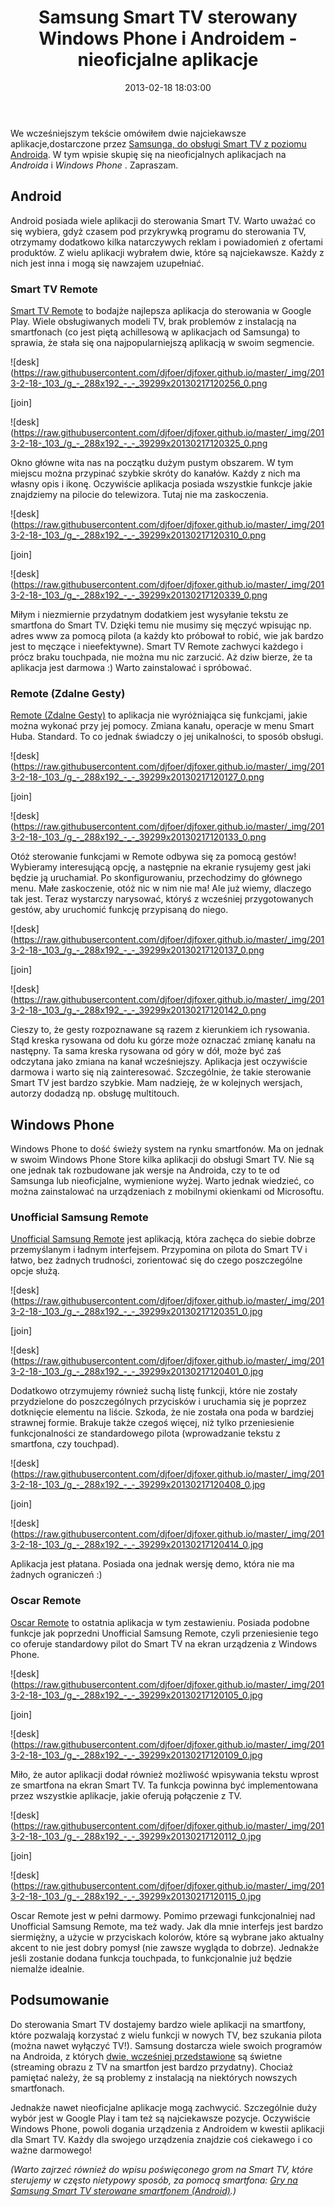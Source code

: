 ﻿---
layout:     post
title:       Samsung Smart TV sterowany Windows Phone i Androidem - nieoficjalne aplikacje
date:       2013-02-18 18:03:00
summary:    We wcześniejszym tekście omówiłem dwie najciekawsze aplikacje,dostarczone przez Samsunga, do obsługi Smart TV z poziomu Androida. W tym wpisie skupię się na nieoficjalnych aplikacjach na Androida i Windows Phone. Zapraszam.AndroidAndroid posiada wiele aplikacji do sterowania Smart TV. Warto uważać c...
categories: sprzęt porady urządzenia mobilne
---



We wcześniejszym tekście omówiłem dwie najciekawsze aplikacje,dostarczone przez [Samsunga, do obsługi Smart TV z poziomu Androida](http://www.dobreprogramy.pl/djfoxer/Samsung-SmartTV-sterowany-Androidem-oficjalne-aplikacje,38716.html). W tym wpisie skupię się na nieoficjalnych aplikacjach na  *Androida*  i  *Windows Phone* . Zapraszam.



## Android



Android posiada wiele aplikacji do sterowania Smart TV. Warto uważać co się wybiera, gdyż czasem pod przykrywką programu do sterowania TV, otrzymamy dodatkowo kilka natarczywych reklam i powiadomień z ofertami produktów. Z wielu aplikacji wybrałem dwie, które są najciekawsze. Każdy z nich jest inna i mogą się nawzajem uzupełniać.



### Smart TV Remote


[Smart TV Remote](https://play.google.com/store/apps/details?id=com.adi.remote.phone) to bodajże najlepsza aplikacja do sterowania w Google Play. Wiele obsługiwanych modeli TV, brak problemów z instalacją na smartfonach (co jest piętą achillesową w aplikacjach od Samsunga) to sprawia, że stała się ona najpopularniejszą aplikacją w swoim segmencie. 



![desk](https://raw.githubusercontent.com/djfoer/djfoxer.github.io/master/_img/2013-2-18-_103_/g_-_288x192_-_-_39299x20130217120256_0.png

[join]

![desk](https://raw.githubusercontent.com/djfoer/djfoxer.github.io/master/_img/2013-2-18-_103_/g_-_288x192_-_-_39299x20130217120325_0.png



Okno główne wita nas na początku dużym pustym obszarem. W tym miejscu można przypinać szybkie skróty do kanałów. Każdy z nich ma własny opis i ikonę. Oczywiście aplikacja posiada wszystkie funkcje jakie znajdziemy na pilocie do telewizora. Tutaj nie ma zaskoczenia.



![desk](https://raw.githubusercontent.com/djfoer/djfoxer.github.io/master/_img/2013-2-18-_103_/g_-_288x192_-_-_39299x20130217120310_0.png

[join]

![desk](https://raw.githubusercontent.com/djfoer/djfoxer.github.io/master/_img/2013-2-18-_103_/g_-_288x192_-_-_39299x20130217120339_0.png



Miłym i niezmiernie przydatnym dodatkiem jest wysyłanie tekstu ze smartfona do Smart TV. Dzięki temu nie musimy się męczyć wpisując np. adres www za pomocą pilota (a każdy kto próbował to robić, wie jak bardzo jest to męczące i nieefektywne). Smart TV Remote zachwyci każdego i prócz braku touchpada, nie można mu nic zarzucić. Aż dziw bierze, że ta aplikacja jest darmowa :) Warto zainstalować i spróbować.



### Remote (Zdalne Gesty)



[Remote (Zdalne Gesty)](https://play.google.com/store/apps/details?id=com.andnexus.remote) to aplikacja nie wyróżniająca się funkcjami, jakie można wykonać przy jej pomocy. Zmiana kanału, operacje w menu Smart Huba. Standard. To co jednak świadczy o jej unikalności, to sposób obsługi. 



![desk](https://raw.githubusercontent.com/djfoer/djfoxer.github.io/master/_img/2013-2-18-_103_/g_-_288x192_-_-_39299x20130217120127_0.png

[join]

![desk](https://raw.githubusercontent.com/djfoer/djfoxer.github.io/master/_img/2013-2-18-_103_/g_-_288x192_-_-_39299x20130217120133_0.png



Otóż sterowanie funkcjami w Remote odbywa się za pomocą gestów! Wybieramy interesującą opcję, a następnie na ekranie rysujemy gest jaki będzie ją uruchamiał. Po skonfigurowaniu, przechodzimy do głównego menu. Małe zaskoczenie, otóż nic w nim nie ma! Ale już wiemy, dlaczego tak jest. Teraz wystarczy narysować, któryś z wcześniej  przygotowanych gestów, aby uruchomić funkcję przypisaną do niego.



![desk](https://raw.githubusercontent.com/djfoer/djfoxer.github.io/master/_img/2013-2-18-_103_/g_-_288x192_-_-_39299x20130217120137_0.png

[join]

![desk](https://raw.githubusercontent.com/djfoer/djfoxer.github.io/master/_img/2013-2-18-_103_/g_-_288x192_-_-_39299x20130217120142_0.png



Cieszy to, że gesty rozpoznawane są razem z kierunkiem ich rysowania. Stąd kreska rysowana od dołu ku górze może oznaczać zmianę kanału na następny. Ta sama kreska rysowana od góry w dół, może być zaś odczytana jako zmiana na kanał wcześniejszy. Aplikacja jest oczywiście darmowa i warto się nią zainteresować. Szczególnie, że takie sterowanie Smart TV jest bardzo szybkie. Mam nadzieję, że w kolejnych wersjach, autorzy dodadzą np. obsługę multitouch.



## Windows Phone



Windows Phone to dość świeży system na rynku smartfonów. Ma on jednak w swoim Windows Phone Store kilka aplikacji do obsługi Smart TV. Nie są one jednak tak rozbudowane jak wersje na Androida, czy to te od Samsunga lub nieoficjalne, wymienione wyżej. Warto jednak wiedzieć, co można zainstalować na urządzeniach z mobilnymi okienkami od Microsoftu.



### Unofficial Samsung Remote



[Unofficial Samsung Remote](http://www.windowsphone.com/pl-pl/store/app/unofficial-samsung-remote/eee32829-f405-40b4-93d1-568bbda1664d) jest aplikacją, która zachęca do siebie dobrze przemyślanym i ładnym interfejsem. Przypomina on pilota do Smart TV i łatwo, bez żadnych trudności, zorientować się do czego poszczególne opcje służą. 



![desk](https://raw.githubusercontent.com/djfoer/djfoxer.github.io/master/_img/2013-2-18-_103_/g_-_288x192_-_-_39299x20130217120351_0.jpg

[join]

![desk](https://raw.githubusercontent.com/djfoer/djfoxer.github.io/master/_img/2013-2-18-_103_/g_-_288x192_-_-_39299x20130217120401_0.jpg



Dodatkowo otrzymujemy również suchą listę funkcji, które nie zostały przydzielone do poszczególnych przycisków i uruchamia się je poprzez dotknięcie elementu na liście. Szkoda, że nie została ona poda w bardziej strawnej formie. Brakuje także czegoś więcej, niż tylko przeniesienie funkcjonalności ze standardowego pilota (wprowadzanie tekstu z smartfona, czy touchpad).



![desk](https://raw.githubusercontent.com/djfoer/djfoxer.github.io/master/_img/2013-2-18-_103_/g_-_288x192_-_-_39299x20130217120408_0.jpg

[join]

![desk](https://raw.githubusercontent.com/djfoer/djfoxer.github.io/master/_img/2013-2-18-_103_/g_-_288x192_-_-_39299x20130217120414_0.jpg



Aplikacja jest płatana. Posiada ona jednak wersję demo, która nie ma żadnych ograniczeń :)



### Oscar Remote



[Oscar Remote](http://www.windowsphone.com/pl-pl/store/app/oscar-remote/339d5f71-429f-48f2-b76c-eac268c0886f) to ostatnia aplikacja w tym zestawieniu. Posiada podobne funkcje jak poprzedni Unofficial Samsung Remote, czyli przeniesienie tego co oferuje standardowy pilot do Smart TV na ekran urządzenia z Windows Phone.



![desk](https://raw.githubusercontent.com/djfoer/djfoxer.github.io/master/_img/2013-2-18-_103_/g_-_288x192_-_-_39299x20130217120105_0.jpg

[join]

![desk](https://raw.githubusercontent.com/djfoer/djfoxer.github.io/master/_img/2013-2-18-_103_/g_-_288x192_-_-_39299x20130217120109_0.jpg



Miło, że autor aplikacji dodał również możliwość wpisywania tekstu wprost ze smartfona na ekran Smart TV. Ta funkcja powinna być implementowana przez wszystkie aplikacje, jakie oferują połączenie z TV.



![desk](https://raw.githubusercontent.com/djfoer/djfoxer.github.io/master/_img/2013-2-18-_103_/g_-_288x192_-_-_39299x20130217120112_0.jpg

[join]

![desk](https://raw.githubusercontent.com/djfoer/djfoxer.github.io/master/_img/2013-2-18-_103_/g_-_288x192_-_-_39299x20130217120115_0.jpg



Oscar Remote jest w pełni darmowy. Pomimo przewagi funkcjonalniej nad Unofficial Samsung Remote, ma też wady. Jak dla mnie interfejs jest bardzo siermiężny, a użycie w przyciskach kolorów, które są wybrane jako aktualny akcent to nie jest dobry pomysł (nie zawsze wygląda to dobrze). Jednakże jeśli zostanie dodana funkcja touchpada, to funkcjonalnie już będzie niemalże idealnie. 



## Podsumowanie

 
Do sterowania Smart TV dostajemy bardzo wiele aplikacji na smartfony, które pozwalają korzystać z wielu funkcji w nowych TV, bez szukania pilota (można nawet wyłączyć TV!). Samsung dostarcza wiele swoich programów na Androida, z których [dwie, wcześniej przedstawione](http://www.dobreprogramy.pl/djfoxer/Samsung-Smart-TV-sterowany-Androidem-oficjalne-aplikacje,38716.html) są świetne (streaming obrazu z TV na smartfon jest bardzo przydatny). Chociaż pamiętać należy, że są problemy z instalacją na niektórych nowszych smartfonach. 

Jednakże nawet nieoficjalne aplikacje mogą zachwycić. Szczególnie duży wybór jest w Google Play i tam też są najciekawsze pozycje. Oczywiście Windows Phone, powoli dogania urządzenia z Androidem w kwestii aplikacji dla Smart TV. Każdy dla swojego urządzenia znajdzie coś ciekawego i co ważne darmowego! 

 *(Warto zajrzeć również do wpisu poświęconego grom na Smart TV, które sterujemy w często nietypowy sposób, za pomocą smartfona: [Gry na Samsung Smart TV sterowane smartfonem (Android)](http://www.dobreprogramy.pl/djfoxer/Gry-na-Samsung-Smart-TV-sterowane-smartfonem-Android,39836.html).)* 